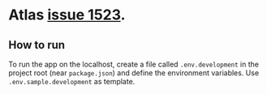 # Atlas [issue 1523](https://github.com/ariga/atlas/issues/1523).

## How to run

To run the app on the localhost, create a file called `.env.development` in the project root (near `package.json`) and define the environment variables. Use `.env.sample.development` as template.
